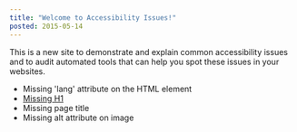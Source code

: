 ```yaml
---
title: "Welcome to Accessibility Issues!"
posted: 2015-05-14
---
```


This is a new site to demonstrate and explain common accessibility issues
and to audit automated tools that can help you spot these issues in your websites.

* Missing 'lang' attribute on the HTML element
* [Missing H1](/missing-h1.html)
* Missing page title
* Missing alt attribute on image
